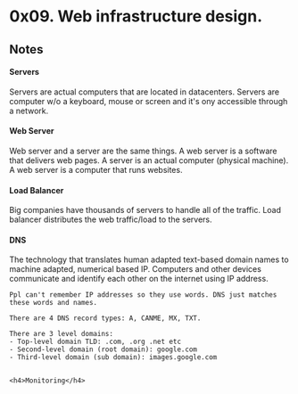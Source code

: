 <h1>0x09. Web infrastructure design.</h1>
  
  <h2>Notes</h2>
  
  <h4>Servers</h4>
    Servers are actual computers that are located in datacenters. Servers are computer w/o a keyboard, mouse or screen and it's ony accessible through a network.
   
  <h4>Web Server</h4>
    Web server and a server are the same things. 
    A web server is a software that delivers web pages. A server is an actual computer (physical machine). A web server is a computer that runs websites.
    
  <h4>Load Balancer</h4>
    Big companies have thousands of servers to handle all of the traffic. Load balancer distributes the web traffic/load to the servers.
    
  <h4>DNS</h4>
    The technology that translates human adapted text-based domain names to machine adapted, numerical based IP.
    Computers and other devices communicate and identify each other on the internet using IP address.
    
    Ppl can't remember IP addresses so they use words. DNS just matches these words and names.
    
    There are 4 DNS record types: A, CANME, MX, TXT.
    
    There are 3 level domains: 
    - Top-level domain TLD: .com, .org .net etc
    - Second-level domain (root domain): google.com
    - Third-level domain (sub domain): images.google.com
    
    
    <h4>Monitoring</h4>
    
